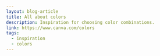 ```yaml
---
layout: blog-article
title: All about colors
description: Inspiration for choosing color combinations.
link: https://www.canva.com/colors
tags:
  - inspiration
  - colors
---
```

